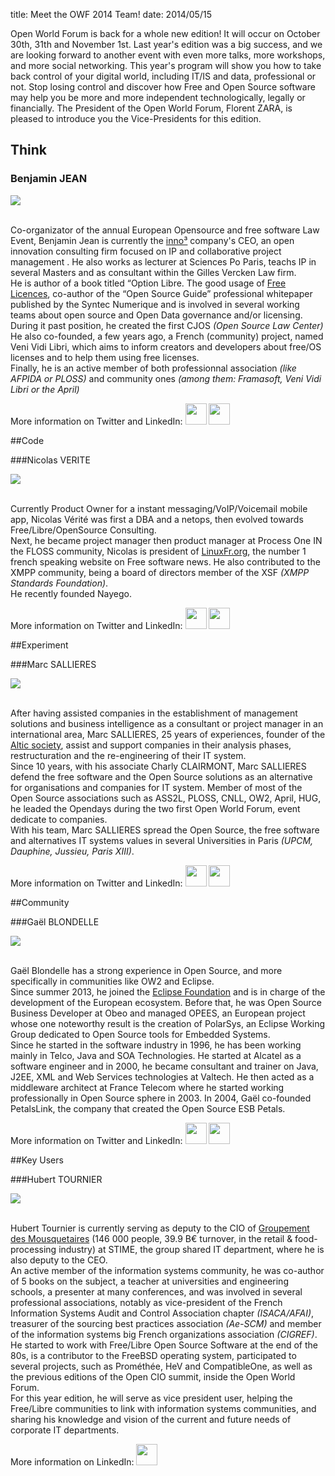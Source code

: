 title: Meet the OWF 2014 Team!
date: 2014/05/15

Open World Forum is back for a whole new edition! It will occur on October 30th, 31th and November 1st. Last year's edition was a big success, and we are looking forward to another event with even more talks, more workshops, and more social networking. 
This year's program will show you how to take back control of your digital world, including IT/IS and data, professional or not. Stop losing control and discover how Free and Open Source software may help you be more and more independent technologically, legally or financially. 
The President of the Open World Forum, Florent ZARA, is pleased to introduce you the Vice-Presidents for this edition.

## Think

### Benjamin JEAN

<img src="/static/pictures/Team/BJean.jpg">  

<br>Co-organizator of the annual European Opensource and free software Law Event, Benjamin Jean is currently the [inno³](http://inno3.fr/) company's CEO, an open innovation consulting firm focused on IP and collaborative project management . He also works as lecturer at Sciences Po Paris, teachs IP in several Masters and as consultant within the Gilles Vercken Law firm.
<br>He is author of a book titled “Option Libre. The good usage of [Free Licences](http://framabook.org), co-author of the “Open Source Guide” professional whitepaper published by the Syntec Numerique and is involved in several working teams about open source and Open Data governance and/or licensing. 
<br>During it past position, he created the first CJOS *(Open Source Law Center)* He also co-founded, a few years ago, a French (community) project, named Veni Vidi Libri, which aims to inform creators and developers about free/OS licenses and to help them using free licenses.
<br>Finally, he is an active member of both professionnal association *(like AFPIDA or PLOSS)* and community ones *(among them: Framasoft, Veni Vidi Libri or the April)*

More information on Twitter and LinkedIn:
<a href="https://www.linkedin.com/in/benjaminjean/fr " target="_blank"><img src="/static/pictures/linkedin.png" width="34" ></a></a>  <a href="https://twitter.com/mben_vvl" target="_blank"><img src="/static/pictures/Twitter.jpg" width="34" ></a></a>

##Code

###Nicolas VERITE

<img src="/static/pictures/Team/Nverite.jpg">

<br>Currently Product Owner for a instant messaging/VoIP/Voicemail mobile app, Nicolas Vérité was first a DBA and a netops, then evolved towards Free/Libre/OpenSource Consulting. 
<br>Next, he became project manager then product manager at Process One IN the FLOSS community, Nicolas is president of [LinuxFr.org](http://linuxfr.org/), the number 1 french speaking website on Free software news. He also contributed to the XMPP community, being a board of directors member of the XSF *(XMPP Standards Foundation)*.
<br>He recently founded Nayego.

More information on Twitter and LinkedIn:
<a href="https://www.linkedin.com/in/nicolasverite" target="_blank"><img src="/static/pictures/linkedin.png" width="34" ></a></a> <a href="https://twitter.com/nyconyco" target="_blank"><img src="/static/pictures/Twitter.jpg" width="34" ></a></a>

##Experiment

###Marc SALLIERES

<img src="/static/pictures/Team/MSallieres.jpg">

<br>After having assisted companies in the establishment of management solutions and business intelligence as a consultant or project manager in an international  area, Marc SALLIERES, 25 years of experiences, founder of the [Altic society](http://www.altic.org/), assist and support companies in their analysis phases, restructuration and the re-engineering of their IT system.
<br>Since 10 years, with his associate Charly CLAIRMONT, Marc SALLIERES defend  the free software and the Open Source solutions as an alternative for organisations and companies for IT system. Member of most of the Open Source associations such as ASS2L, PLOSS, CNLL, OW2, April, HUG, he leaded the Opendays during the two first Open World Forum, event dedicate to companies. 
<br>With his team, Marc SALLIERES spread the Open Source, the free software  and alternatives IT systems values in several Universities in Paris *(UPCM, Dauphine, Jussieu, Paris XIII)*.

More information on Twitter and LinkedIn:
<a href="https://www.linkedin.com/pub/marc-sallieres/2/a63/407" target="_blank"><img src="/static/pictures/linkedin.png" width="34" ></a></a> <a href="https://twitter.com/msallieres" target="_blank"><img src="/static/pictures/Twitter.jpg" width="34" ></a></a>

##Community

###Gaël BLONDELLE

<img src="/static/pictures/Team/GBlondelle.png">

<br>Gaël Blondelle has a strong experience in Open Source, and more specifically in communities like OW2 and Eclipse. 
<br>Since summer 2013, he joined the [Eclipse Foundation](http://www.eclipse.org/) and is in charge of the development of the European ecosystem. Before that, he was Open Source Business Developer at Obeo and managed OPEES, an European project whose one noteworthy result is the creation of PolarSys, an Eclipse Working Group dedicated to Open Source tools for Embedded Systems.
<br>Since he started in the software industry in 1996, he has been working mainly in Telco, Java and SOA Technologies. He started at Alcatel as a software engineer and in 2000, he became consultant and trainer on Java, J2EE, XML and Web Services technologies at Valtech. He then acted as a middleware architect at France Telecom where he started working professionally in Open Source sphere in 2003. In 2004, Gaël co-founded PetalsLink, the company that created the Open Source ESB Petals.

More information on Twitter and LinkedIn:
<a href="https://www.linkedin.com/in/gblondelle" target="_blank"><img src="/static/pictures/linkedin.png" width="34" ></a></a> <a href="https://twitter.com/gblondelle" target="_blank"><img src="/static/pictures/Twitter.jpg" width="34" ></a></a>

##Key Users

###Hubert TOURNIER

<img src="/static/pictures/Team/HTournier.jpg">

<br>Hubert Tournier is currently serving as deputy to the CIO of [Groupement des Mousquetaires](http://www.mousquetaires.com/) (146 000 people, 39.9 B€ turnover, in the retail & food-processing industry) at STIME, the group shared IT department, where he is also deputy to the CEO. 
<br>An active member of the information systems community, he was co-author of 5 books on the subject, a teacher at universities and engineering schools, a presenter at many conferences, and was involved in several professional associations, notably as vice-president of the French Information Systems Audit and Control Association chapter *(ISACA/AFAI)*, treasurer of the sourcing best practices association *(Ae-SCM)* and member of the information systems big French organizations association *(CIGREF)*. 
<br>He started to work with Free/Libre Open Source Software at the end of the 80s, is a contributor to the FreeBSD operating system, participated to several projects, such as Prométhée, HeV and CompatibleOne, as well as the previous editions of the Open CIO summit, inside the Open World Forum. 
<br>For this year edition, he will serve as vice president user, helping the Free/Libre communities to link with information systems communities, and sharing his knowledge and vision of the current and future needs of corporate IT departments. 

More information on LinkedIn:
<a href="https://www.linkedin.com/in/huberttournier/fr" target="_blank"><img src="/static/pictures/linkedin.png" width="34" ></a></a>
